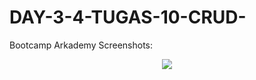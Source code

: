 # DAY-3-4-TUGAS-10-CRUD-
Bootcamp Arkademy
Screenshots:
<p align="center">
  <img src="https://github.com/Vidi005/DAY-3-4-TUGAS-10-CRUD-/blob/master/Tugas 10.png">
  <br>
</p>
